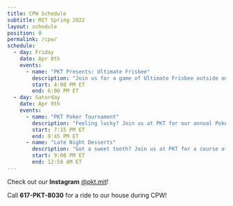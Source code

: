 ```yaml
---
title: CPW Schedule
subtitle: MIT Spring 2022
layout: schedule
position: 0
permalink: /cpw/
schedule:
  - day: Friday
    date: Apr 8th
    events:
      - name: "PKT Presents: Ultimate Frisbee"
        description: "Join us for a game of Ultimate Frisbee outside on a beautiful April afternoon. Beginners welcome!"
        start: 4:00 PM ET
        end: 6:00 PM ET
  - day: Saturday
    date: Apr 9th
    events:
      - name: "PKT Poker Tournament"
        description: "Feeling lucky? Join us at PKT for our annual Poker Tournament! All are welcome, beginners or advanced. We'll be giving out hundreds of dollars of prizes (monitors, speakers, and more). Call 617-PKT-8030 for a ride."
        start: 7:15 PM ET
        end: 9:45 PM ET
      - name: "Late Night Desserts"
        description: "Got a sweet tooth? Join us at PKT for a course of late night desserts curated by our star dessert chef. Call 617-PKT-8030 for a ride."
        start: 9:00 PM ET
        end: 12:59 AM ET
---
```

<p class="text-center">Check out our <strong>Instagram</strong> <a href="https://peckbot.com/instagram" target="_blank">@pkt.mit</a>!</p>

<p class="text-center">Call <strong>617-PKT-8030</strong> for a ride to our house during CPW!</p>
